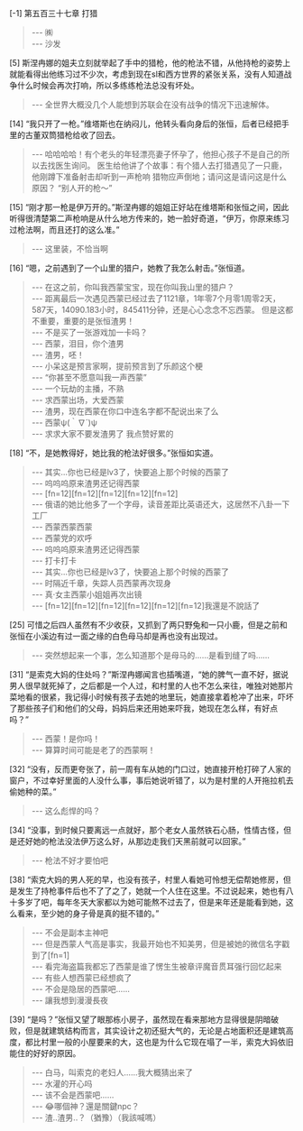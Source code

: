 
[-1] 第五百三十七章 打猎
>--- ㈱<br>
>--- 沙发<br>

[5] 斯涅冉娜的姐夫立刻就举起了手中的猎枪，他的枪法不错，从他持枪的姿势上就能看得出他练习过不少次，考虑到现在sl和西方世界的紧张关系，没有人知道战争什么时候会再次打响，所以多练练枪法总没有坏处。
>--- 全世界大概没几个人能想到苏联会在没有战争的情况下迅速解体。<br>

[14] “我只开了一枪。”维塔斯也在纳闷儿，他转头看向身后的张恒，后者已经把手里的古董双筒猎枪给收了回去。
>--- 哈哈哈哈！有个老头的年轻漂亮妻子怀孕了，他担心孩子不是自己的所以去找医生询问。
医生给他讲了个故事：有个猎人去打猎遇见了一只鹿，他刚蹲下准备射击却听到一声枪响 猎物应声倒地；请问这是请问这是什么原因？
“别人开的枪～”<br>

[15] “刚才那一枪是伊万开的。”斯涅冉娜的姐姐正好站在维塔斯和张恒之间，因此听得很清楚第二声枪响是从什么地方传来的，她一脸好奇道，“伊万，你原来练习过枪法啊，而且还打的这么准。”
>--- 这里装，不恰当啊<br>

[16] “嗯，之前遇到了一个山里的猎户，她教了我怎么射击。”张恒道。
>--- 在这之前，你叫我西蒙宝宝，现在你叫我山里的猎户？<br>
>--- 距离最后一次遇见西蒙已经过去了1121章，1年零7个月零1周零2天，587天，14090.183小时，845411分钟，还是心心念念不忘西蒙。
但是这都不重要，重要的是张恒渣男！<br>
>--- 不是买了一张游戏加一卡吗？<br>
>--- 西蒙，泪目，你个渣男<br>
>--- 渣男，呸！<br>
>--- 小呆这是预言家啊，提前预言到了乐颜这个梗<br>
>--- “你甚至不愿意叫我一声西蒙”<br>
>--- 一个玩劫的主播，不熟<br>
>--- 求西蒙出场，大爱西蒙<br>
>--- 渣男，现在西蒙在你口中连名字都不配说出来了么<br>
>--- 西蒙ψ(｀∇´)ψ<br>
>--- 求求大家不要发渣男了 我点赞好累的<br>

[18] “不，是她教得好，她比我的枪法好很多。”张恒如实道。
>--- 其实…你也已经是lv3了，快要追上那个时候的西蒙了<br>
>--- 呜呜呜原来渣男还记得西蒙<br>
>--- [fn=12][fn=12][fn=12][fn=12][fn=12]<br>
>--- 俄语的她比他多了一个字母，读音差距比英语还大，这居然不八卦一下工厂<br>
>--- 西蒙西蒙西蒙<br>
>--- 西蒙党的欢呼<br>
>--- 呜呜呜原来渣男还记得西蒙<br>
>--- 打卡打卡<br>
>--- 其实…你也已经是lv3了，快要追上那个时候的西蒙了<br>
>--- 时隔近千章，失踪人员西蒙再次现身<br>
>--- 真·女主西蒙小姐姐再次出镜<br>
>--- [fn=12][fn=12][fn=12][fn=12][fn=12][fn=12]我還是不說話了<br>

[25] 可惜之后四人虽然有不少收获，又抓到了两只野兔和一只小鹿，但是之前和张恒在小溪边有过一面之缘的白色母马却是再也没有出现过。
>--- 突然想起来一个事，怎么知道那个是母马的……是看到缝了吗……<br>

[31] “是索克大妈的住处吗？”斯涅冉娜闻言也插嘴道，“她的脾气一直不好，据说男人很早就死掉了，之后都是一个人过，和村里的人也不怎么来往，唯独对她那片菜地看的很紧，我记得小时候有孩子去她的地里玩，她直接拿着枪冲了出来，吓坏了那些孩子们和他们的父母，妈妈后来还用她来吓我，她现在怎么样，有好点吗？”
>--- 西蒙！是你吗！<br>
>--- 算算时间可能是老了的西蒙啊！<br>

[32] “没有，反而更夸张了，前一周有车从她的门口过，她直接开枪打碎了人家的窗户，不过幸好里面的人没什么事，事后她说听错了，以为是村里的人开拖拉机去偷她种的菜。”
>--- 这么彪悍的吗？<br>

[34] “没事，到时候只要离远一点就好，那个老女人虽然铁石心肠，性情古怪，但是还好她的枪法没法伊万这么好，从那边走我们天黑前就可以回家。”
>--- 枪法不好才要怕吧<br>

[38] “索克大妈的男人死的早，也没有孩子，村里人看她可怜想无偿帮她修房，但是发生了持枪事件后也不了了之了，她就一个人住在这里。不过说起来，她也有八十多岁了吧，每年冬天大家都以为她可能熬不过去了，但是来年还是能看到她，这么看来，至少她的身子骨是真的挺不错的。”
>--- 不会是副本主神吧<br>
>--- 但是西蒙人气高是事实，我最开始也不知美男，但是被她的微信名字戳到了[fn=1]<br>
>--- 看完海盗篇我都忘了西蒙是谁了愣生生被章评魔音贯耳强行回忆起来<br>
>--- 有些人想西蒙已经想疯了<br>
>--- 不会是隐居的西蒙吧……<br>
>--- 讓我想到漫漫長夜<br>

[39] “是吗？”张恒又望了眼那栋小房子，虽然现在看来那地方显得很是阴暗破败，但是就建筑结构而言，其实设计之初还挺大气的，无论是占地面积还是建筑高度，都比村里一般的小屋要来的大，这也是为什么它现在塌了一半，索克大妈依旧能住的好好的原因。
>--- 白马，叫索克的老妇人……我大概猜出来了<br>
>--- 水灌的开心吗<br>
>--- 该不会是西蒙吧……<br>
>--- 😂哪個神？還是關鍵npc？<br>
>--- 渣..渣男..？（猶豫）（我該喊嗎）<br>
